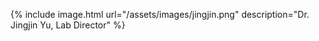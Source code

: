 {% include image.html url="/assets/images/jingjin.png" description="Dr. Jingjin Yu, Lab Director" %}
